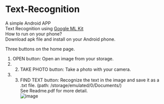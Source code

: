 # Text-Recognition
A simple Android APP  
Text Recognition using [Google ML Kit](https://developers.google.com/ml-kit/vision/text-recognition)  
How to run on your phone?  
Download apk file and install on your Android phone.  

Three buttons on the home page.  
1. OPEN button: Open an image from your storage.  
2. 2. TAKE PHOTO button: Take a photo with your camera.  
3. 3. FIND TEXT button: Recognize the text in the image and save it as a .txt file. (path: /storage/emulated/0/Documents/)  
See Readme.pdf for more detail.  
![image](https://user-images.githubusercontent.com/44204022/146834454-02c16416-8c98-4deb-b563-9b48a67f7609.png)
